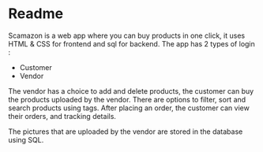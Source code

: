 # Readme

Scamazon is a web app where you can buy products in one click, it uses HTML & CSS for frontend and sql for backend. The app has 2 types of login :
	
- Customer
- Vendor

The vendor has a choice to add and delete products, the customer can buy the products uploaded by the vendor.
There are options to filter, sort and search products using tags.
After placing an order, the customer can view their orders, and tracking details.

The pictures that are uploaded by the vendor are stored in the database using SQL. 
